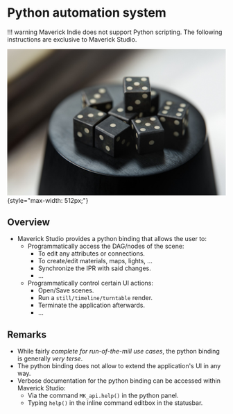 # Python automation system

!!! warning
    Maverick Indie does not support Python scripting. The following instructions are exclusive to Maverick Studio.

![Python scripting in Maverick Studio](python_dice.png "Python scripting in Maverick Studio"){style="max-width: 512px;"}

## Overview

- Maverick Studio provides a python binding that allows the user to:
  - Programmatically access the DAG/nodes of the scene:
    - To edit any attributes or connections.
    - To create/edit materials, maps, lights, ...
    - Synchronize the IPR with said changes.
    - ...
  - Programmatically control certain UI actions:
    - Open/Save scenes.
    - Run a `still/timeline/turntable` render.
    - Terminate the application afterwards.
    - ...

## Remarks

- While fairly _complete for run-of-the-mill use cases_, the python binding is generally _very terse_.
- The python binding does not allow to extend the application's UI in any way.
- Verbose documentation for the python binding can be accessed within Maverick Studio:
  - Via the command `MK_api.help()` in the python panel.
  - Typing `help()` in the inline command editbox in the statusbar.
